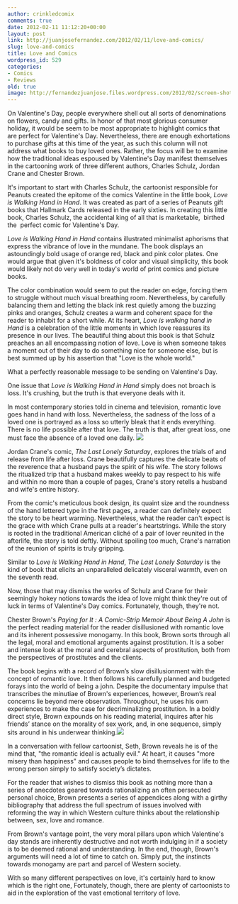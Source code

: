 ```yaml
---
author: crinkledcomix
comments: true
date: 2012-02-11 11:12:20+00:00
layout: post
link: http://juanjosefernandez.com/2012/02/11/love-and-comics/
slug: love-and-comics
title: Love and Comics
wordpress_id: 529
categories:
- Comics
- Reviews
old: true
image: http://fernandezjuanjose.files.wordpress.com/2012/02/screen-shot-2012-02-11-at-6-10-32-am.png
---
```


On Valentine's Day, people everywhere shell out all sorts of denominations on flowers, candy and gifts. In honor of that most glorious consumer holiday, it would be seem to be most appropriate to highlight comics that are perfect for Valentine's Day. Nevertheless, there are enough exhortations to purchase gifts at this time of the year, as such this column will not address what books to buy loved ones. Rather, the focus will be to examine how the traditional ideas espoused by Valentine's Day manifest themselves in the cartooning work of three different authors, Charles Schulz, Jordan Crane and Chester Brown.
<!--more-->

It's important to start with Charles Schulz, the cartoonist responsible for Peanuts created the epitome of the comics Valentine in the little book, _Love is Walking Hand in Hand_. It was created as part of a series of Peanuts gift books that Hallmark Cards released in the early sixties. In creating this little book, Charles Schulz, the accidental king of all that is marketable,  birthed the  perfect comic for Valentine's Day.

_Love is Walking Hand in Hand_ contains illustrated minimalist aphorisms that express the vibrance of love in the mundane. The book displays an astoundingly bold usage of orange red, black and pink color plates. One would argue that given it's boldness of color and visual simplicity, this book would likely not do very well in today's world of print comics and picture books.

The color combination would seem to put the reader on edge, forcing them to struggle without much visual breathing room. Nevertheless, by carefully balancing them and letting the black ink rest quietly among the buzzing pinks and oranges, Schulz creates a warm and coherent space for the reader to inhabit for a short while.
At its heart, _Love is walking hand in Hand_ is a celebration of the little moments in which love reassures its presence in our lives. The beautiful thing about this book is that Schulz preaches an all encompassing notion of love. Love is when someone takes a moment out of their day to do something nice for someone else, but is best summed up by his assertion that "Love is the whole world."

What a perfectly reasonable message to be sending on Valentine's Day.

One issue that _Love is Walking Hand in Hand_ simply does not broach is loss. It's crushing, but the truth is that everyone deals with it.

In most contemporary stories told in cinema and television, romantic love goes hand in hand with loss. Nevertheless, the sadness of the loss of a loved one is portrayed as a loss so utterly bleak that it ends everything. There is no life possible after that love. The truth is that, after great loss, one must face the absence of a loved one daily. [![](http://fernandezjuanjose.files.wordpress.com/2012/02/screen-shot-2012-02-11-at-6-10-32-am.png)](http://fernandezjuanjose.files.wordpress.com/2012/02/screen-shot-2012-02-11-at-6-10-32-am.png)

Jordan Crane's comic, _The Last Lonely Saturday_, explores the trials of and release from life after loss. Crane beautifully captures the delicate beats of the reverence that a husband pays the spirit of his wife. The story follows the ritualized trip that a husband makes weekly to pay respect to his wife and within no more than a couple of pages, Crane's story retells a husband and wife's entire history.

From the comic's meticulous book design, its quaint size and the roundness of the hand lettered type in the first pages, a reader can definitely expect the story to be heart warming. Nevertheless, what the reader can't expect is the grace with which Crane pulls at a reader's heartstrings. While the story is rooted in the traditional American cliché of a pair of lover reunited in the afterlife, the story is told deftly. Without spoiling too much, Crane's narration of the reunion of spirits is truly gripping.

Similar to _Love is Walking Hand in Hand_, _The Last Lonely Saturday_ is the kind of book that elicits an unparalleled delicately visceral warmth, even on the seventh read.

Now, those that may dismiss the works of Schulz and Crane for their seemingly hokey notions towards the idea of love might think they're out of luck in terms of Valentine's Day comics. Fortunately, though, they're not.

Chester Brown's _Paying for It : A Comic-Strip Memoir About Being A John_ is the perfect reading material for the reader disillusioned with romantic love and its inherent possessive monogamy. In this book, Brown sorts through all the legal, moral and emotional arguments against prostitution. It is a sober and intense look at the moral and cerebral aspects of prostitution, both from the perspectives of prostitutes and the clients.

The book begins with a record of Brown’s slow disillusionment with the concept of romantic love. It then follows his carefully planned and budgeted forays into the world of being a john. Despite the documentary impulse that transcribes the minutiae of Brown's experiences, however, Brown’s real concerns lie beyond mere observation. Throughout, he uses his own experiences to make the case for decriminalizing prostitution. In a boldly direct style, Brown expounds on his reading material, inquires after his friends’ stance on the morality of sex work, and, in one sequence, simply sits around in his underwear thinking.[![](http://fernandezjuanjose.files.wordpress.com/2012/02/chester_brown_paying_for_it.jpeg)](http://fernandezjuanjose.files.wordpress.com/2012/02/chester_brown_paying_for_it.jpeg)

In a conversation with fellow cartoonist, Seth, Brown reveals he is of the mind that, "the romantic ideal is actually evil." At heart, it causes "more misery than happiness" and causes people to bind themselves for life to the wrong person simply to satisfy society’s dictates.

For the reader that wishes to dismiss this book as nothing more than a series of anecdotes geared towards rationalizing an often persecuted personal choice, Brown presents a series of appendices along with a girthy bibliography that address the full spectrum of issues involved with reforming the way in which Western culture thinks about the relationship between, sex, love and romance.

From Brown's vantage point, the very moral pillars upon which Valentine's day stands are inherently destructive and not worth indulging in if a society is to be deemed rational and understanding. In the end, though, Brown's arguments will need a lot of time to catch on. Simply put, the instincts towards monogamy are part and parcel of Western society.

With so many different perspectives on love, it's certainly hard to know which is the right one, Fortunately, though, there are plenty of cartoonists to aid in the exploration of the vast emotional territory of love.
